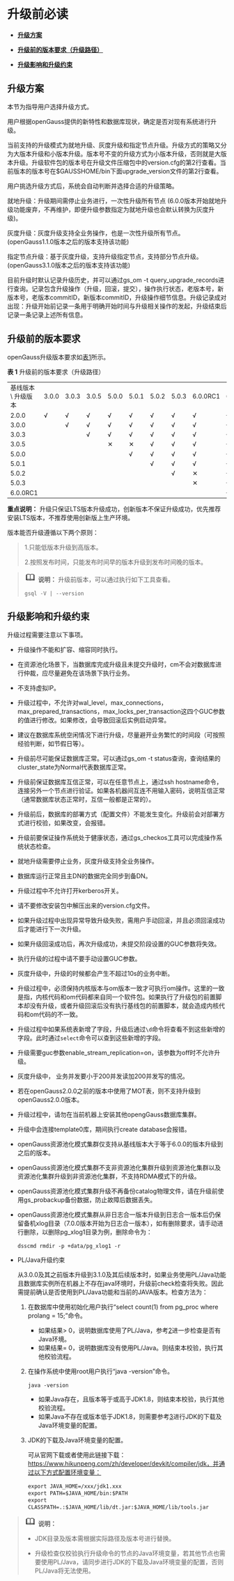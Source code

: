 # 升级前必读

-   **[升级方案](#升级方案)**  

-   **[升级前的版本要求（升级路径）](#升级前的版本要求)**  

-   **[升级影响和升级约束](#升级影响和升级约束)**  

## 升级方案

本节为指导用户选择升级方式。

用户根据openGauss提供的新特性和数据库现状，确定是否对现有系统进行升级。

当前支持的升级模式为就地升级、灰度升级和指定节点升级。升级方式的策略又分为大版本升级和小版本升级。版本号不变的升级方式为小版本升级，否则就是大版本升级。升级软件包的版本号在升级文件压缩包中的version.cfg的第2行查看。当前版本的版本号在$GAUSSHOME/bin下面upgrade_version文件的第2行查看。

用户挑选升级方式后，系统会自动判断并选择合适的升级策略。

就地升级：升级期间需停止业务进行，一次性升级所有节点 (6.0.0版本开始就地升级功能废弃，不再维护，即便升级参数指定为就地升级也会默认转换为灰度升级)。

灰度升级：灰度升级支持全业务操作，也是一次性升级所有节点。\(openGauss1.1.0版本之后的版本支持该功能\)

指定节点升级：基于灰度升级，支持升级指定节点，支持部分节点升级。\(openGauss3.1.0版本之后的版本支持该功能\)

目前升级时默认记录升级历史，并可以通过gs_om -t query_upgrade_records进行查询。记录包含升级操作（升级，回滚，提交），操作执行状态，老版本号，新版本号，老版本commitID，新版本commitID，升级操作细节信息。升级记录成对出现：升级开始前记录一条用于明确开始时间与升级相关操作的发起，升级结束后记录一条记录上述所有信息。

## 升级前的版本要求

openGauss升级版本要求如[表1](#table7961729)所示。

**表 1**  升级前的版本要求（升级路径）

<a name="table7961729"></a>

<table><tbody>
<tr>
   <td>基线版本 \ 升级版本</td>
   <td>3.0.0</td>
   <td>3.0.3</td>
   <td>3.0.5</td>
   <td>5.0.0</td>
   <td>5.0.1</td>
   <td>5.0.2</td>
   <td>5.0.3</td>
   <td>6.0.0RC1</td>
   <td>6.0.0</td>
</tr>
<tr>
   <td>2.0.0</td>
   <td>√</td>
   <td>√</td>
   <td>√</td>
   <td>√</td>
   <td>√</td>
   <td>√</td>
   <td>√</td>
   <td>√</td>
   <td>√</td>
</tr>
<tr>
   <td>3.0.0</td>
   <td></td>
   <td>√</td>
   <td>√</td>
   <td>√</td>
   <td>√</td>
   <td>√</td>
   <td>√</td>
   <td>√</td>
   <td>√</td>
</tr>
   <td>3.0.3</td>
   <td></td>
   <td></td>
   <td>√</td>
   <td>√</td>
   <td>√</td>
   <td>√</td>
   <td>√</td>
   <td>√</td>
   <td>√</td>
</tr>
   <td>3.0.5</td>
   <td></td>
   <td></td>
   <td></td>
   <td>✕</td>
   <td>✕</td>
   <td>√</td>
   <td>√</td>
   <td>√</td>
   <td>√</td>
</tr>
</tr>
   <td>5.0.0</td>
   <td></td>
   <td></td>
   <td></td>
   <td></td>
   <td>√</td>
   <td>√</td>
   <td>√</td>
   <td>√</td>
   <td>√</td>
</tr>
</tr>
   <td>5.0.1</td>
   <td></td>
   <td></td>
   <td></td>
   <td></td>
   <td></td>
   <td>√</td>
   <td>√</td>
   <td>√</td>
   <td>√</td>
</tr>
</tr>
   <td>5.0.2</td>
   <td></td>
   <td></td>
   <td></td>
   <td></td>
   <td></td>
   <td></td>
   <td>√</td>
   <td>✕</td>
   <td>√</td>
</tr>
</tr>
   <td>5.0.3</td>
   <td></td>
   <td></td>
   <td></td>
   <td></td>
   <td></td>
   <td></td>
   <td></td>
   <td>✕</td>
   <td>√</td>
</tr>
</tr>
   <td>6.0.0RC1</td>
   <td></td>
   <td></td>
   <td></td>
   <td></td>
   <td></td>
   <td></td>
   <td></td>
   <td></td>
   <td>√</td>
</tr>
</tbody></table>

**重点说明：** 升级只保证LTS版本升级成功，创新版本不保证升级成功，优先推荐安装LTS版本，不推荐使用创新版上生产环境。

版本能否升级遵循以下两个原则： 
>1.只能低版本升级到高版本。
>
>2.按照发布时间，只能发布时间早的版本升级到发布时间晚的版本。


>![](public_sys-resources/icon-note.png) **说明：** 
>升级前版本，可以通过执行如下工具查看。
>
>```
>gsql -V | --version
>```



## 升级影响和升级约束

升级过程需要注意以下事项。

- 升级操作不能和扩容、缩容同时执行。

- 在资源池化场景下，当数据库完成升级且未提交升级时，cm不会对数据库进行仲裁，应尽量避免在该场景下执行业务。

- 不支持虚拟IP。

- 升级过程中，不允许对wal\_level，max\_connections，max\_prepared\_transactions，max\_locks\_per\_transaction这四个GUC参数的值进行修改。如果修改，会导致回滚后实例启动异常。

- 建议在数据库系统空闲情况下进行升级，尽量避开业务繁忙的时间段（可按照经验判断，如节假日等）。

- 升级前尽可能保证数据库正常。可以通过gs\_om -t status查询，查询结果的cluster\_state为Normal代表数据库正常。

- 升级前保证数据库互信正常，可以在任意节点上，通过ssh hostname命令，连接另外一个节点进行验证。如果各机器间互连不用输入密码，说明互信正常（通常数据库状态正常时，互信一般都是正常的）。

- 升级前后，数据库的部署方式（配置文件）不能发生变化。升级前会对部署方式进行校验，如果改变，会报错。

- 升级前要保证操作系统处于健康状态，通过gs\_checkos工具可以完成操作系统状态检查。

- 就地升级需要停止业务，灰度升级支持全业务操作。

- 数据库运行正常且主DN的数据完全同步到备DN。

- 升级过程中不允许打开kerberos开关。

- 请不要修改安装包中解压出来的version.cfg文件。

- 如果升级过程中出现异常导致升级失败，需用户手动回滚，并且必须回滚成功后才能进行下一次升级。

- 如果升级回滚成功后，再次升级成功，未提交阶段设置的GUC参数将失效。

- 执行升级的过程中请不要手动设置GUC参数。

- 灰度升级中，升级的时候都会产生不超过10s的业务中断。

- 升级过程中，必须保持内核版本与om版本一致才可执行om操作。这里的一致是指，内核代码和om代码都来自同一个软件包。如果执行了升级包的前置脚本却没有升级，或者升级回滚后没有执行基线包的前置脚本，就会造成内核代码和om代码的不一致。

- 升级过程中如果系统表新增了字段，升级后通过`\d`命令将查看不到这些新增的字段。此时通过`select`命令可以查到这些新增的字段。

- 升级需要guc参数enable\_stream\_replication=on，该参数为off时不允许升级。

- 灰度升级中， 业务并发要小于200并发读加200并发写的情况。

- 若在openGauss2.0.0之前的版本中使用了MOT表，则不支持升级到openGauss2.0.0版本。

- 升级过程中，请勿在当前机器上安装其他opengGauss数据库集群。

- 升级中会连接template0库，期间执行create database会报错。

- openGauss资源池化模式集群仅支持从基线版本大于等于6.0.0的版本升级到之后的版本。

- openGauss资源池化模式集群不支非资源池化集群升级到资源池化集群以及资源池化集群升级到非资源池化集群，不支持RDMA模式下的升级。

- openGauss资源池化模式集群升级不再备份catalog物理文件，请在升级前使用gs_probackup备份数据，防止故障后数据丢失。

- openGauss资源池化模式集群从非日志合一版本升级到日志合一版本后仍保留备机xlog目录（7.0.0版本开始为日志合一版本），如有删除要求，请手动进行删除，以删除pg_xlog1目录为例，删除命令为：  

  ```shell
  dsscmd rmdir -p +data/pg_xlog1 -r
  ```

- PL/Java升级约束

  从3.0.0及其之前版本升级到3.1.0及其后续版本时，如果业务使用PL/Java功能且数据库实例所在机器上不存在java环境时，升级前check检查将失败。因此需提前确认是否使用到PL/Java功能和当前的JAVA版本。检查方法为：

  1. 在数据库中使用初始化用户执行“select count\(1\) from pg\_proc where prolang = 15;”命令。

     -   如果结果\> 0，说明数据库使用了PL/Java，参考[2](#li1343863405415)进一步检查是否有Java环境。
     -   如果结果= 0，说明数据库没有使用PL/Java。则结束本校验，执行其他校验流程。

  2. <a name="li1343863405415"></a>在操作系统中使用root用户执行“java -version”命令。

     ```
     java -version
     ```

     -   如果Java存在，且版本等于或高于JDK1.8，则结束本校验，执行其他校验流程。
     -   如果Java不存在或版本低于JDK1.8，则需要参考[3](#li243351914413)进行JDK的下载及Java环境变量的配置。

  3. <a name="li243351914413"></a>JDK的下载及Java环境变量的配置。

     可从官网下载或者使用此链接下载：https://www.hikunpeng.com/zh/developer/devkit/compiler/jdk，并通过以下方式配置环境变量：

     ```
     export JAVA_HOME=/xxx/jdk1.xxx
     export PATH=$JAVA_HOME/bin:$PATH 
     export CLASSPATH=.:$JAVA_HOME/lib/dt.jar:$JAVA_HOME/lib/tools.jar 
     ```



>![](public_sys-resources/icon-note.png) **说明：** 
>
>+ JDK目录及版本需根据实际路径及版本号进行替换。
>
>+ 升级检查仅校验执行升级命令的节点的Java环境变量，若其他节点也需要使用PL/Java，请同步进行JDK的下载及Java环境变量的配置，否则PL/Java将无法使用。



